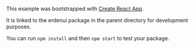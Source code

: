 This example was bootstrapped with [Create React App](https://github.com/facebook/create-react-app).

It is linked to the erdenui package in the parent directory for development purposes.

You can run `npm install` and then `npm start` to test your package.
